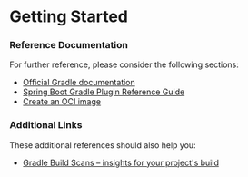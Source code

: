 # Getting Started

### Reference Documentation
For further reference, please consider the following sections:

* [Official Gradle documentation](https://docs.gradle.org)
* [Spring Boot Gradle Plugin Reference Guide](https://docs.spring.io/spring-boot/3.5.5/gradle-plugin)
* [Create an OCI image](https://docs.spring.io/spring-boot/3.5.5/gradle-plugin/packaging-oci-image.html)

### Additional Links
These additional references should also help you:

* [Gradle Build Scans – insights for your project's build](https://scans.gradle.com#gradle)

